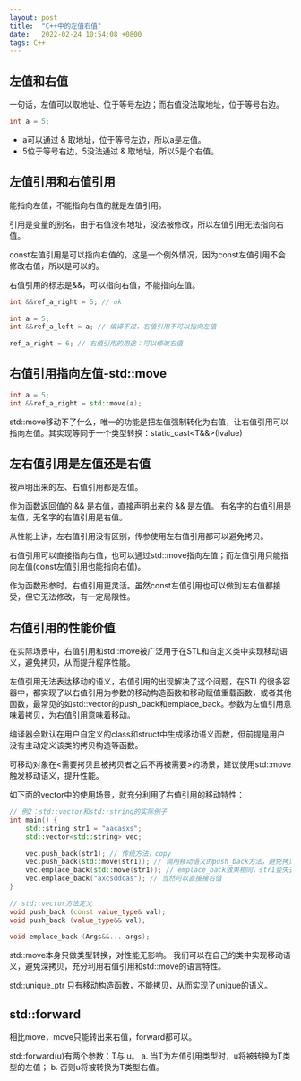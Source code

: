 ```yaml
---
layout: post
title:  "C++中的左值右值"
date:   2022-02-24 10:54:08 +0800
tags: C++
---
```


## 左值和右值
一句话，左值可以取地址、位于等号左边；而右值没法取地址，位于等号右边。
```c++
int a = 5;
```
- a可以通过 & 取地址，位于等号左边，所以a是左值。
- 5位于等号右边，5没法通过 & 取地址，所以5是个右值。


## 左值引用和右值引用

能指向左值，不能指向右值的就是左值引用。

引用是变量的别名，由于右值没有地址，没法被修改，所以左值引用无法指向右值。

const左值引用是可以指向右值的，这是一个例外情况，因为const左值引用不会修改右值，所以是可以的。

右值引用的标志是&&，可以指向右值，不能指向左值。

```c++
int &&ref_a_right = 5; // ok
 
int a = 5;
int &&ref_a_left = a; // 编译不过，右值引用不可以指向左值
 
ref_a_right = 6; // 右值引用的用途：可以修改右值
```

## 右值引用指向左值-std::move


```c++
int a = 5;
int &&ref_a_right = std::move(a);
```
std::move移动不了什么，唯一的功能是把左值强制转化为右值，让右值引用可以指向左值。其实现等同于一个类型转换：static_cast<T&&>(lvalue)

## 左右值引用是左值还是右值
被声明出来的左、右值引用都是左值。

作为函数返回值的 && 是右值，直接声明出来的 && 是左值。
有名字的右值引用是左值，无名字的右值引用是右值。

从性能上讲，左右值引用没有区别，传参使用左右值引用都可以避免拷贝。

右值引用可以直接指向右值，也可以通过std::move指向左值；而左值引用只能指向左值(const左值引用也能指向右值)。

作为函数形参时，右值引用更灵活。虽然const左值引用也可以做到左右值都接受，但它无法修改，有一定局限性。

## 右值引用的性能价值

在实际场景中，右值引用和std::move被广泛用于在STL和自定义类中实现移动语义，避免拷贝，从而提升程序性能。

左值引用无法表达移动的语义，右值引用的出现解决了这个问题，在STL的很多容器中，都实现了以右值引用为参数的移动构造函数和移动赋值重载函数，或者其他函数，最常见的如std::vector的push_back和emplace_back。参数为左值引用意味着拷贝，为右值引用意味着移动。

编译器会默认在用户自定义的class和struct中生成移动语义函数，但前提是用户没有主动定义该类的拷贝构造等函数。

可移动对象在<需要拷贝且被拷贝者之后不再被需要>的场景，建议使用std::move触发移动语义，提升性能。

如下面的vector中的使用场景，就充分利用了右值引用的移动特性：
```c++
// 例2：std::vector和std::string的实际例子
int main() {
    std::string str1 = "aacasxs";
    std::vector<std::string> vec;
     
    vec.push_back(str1); // 传统方法，copy
    vec.push_back(std::move(str1)); // 调用移动语义的push_back方法，避免拷贝，str1会失去原有值，变成空字符串
    vec.emplace_back(std::move(str1)); // emplace_back效果相同，str1会失去原有值
    vec.emplace_back("axcsddcas"); // 当然可以直接接右值
}
 
// std::vector方法定义
void push_back (const value_type& val);
void push_back (value_type&& val);
 
void emplace_back (Args&&... args);
```

std::move本身只做类型转换，对性能无影响。 我们可以在自己的类中实现移动语义，避免深拷贝，充分利用右值引用和std::move的语言特性。

std::unique_ptr 只有移动构造函数，不能拷贝，从而实现了unique的语义。

## std::forward

相比move，move只能转出来右值，forward都可以。

std::forward<T>(u)有两个参数：T与 u。 a. 当T为左值引用类型时，u将被转换为T类型的左值； b. 否则u将被转换为T类型右值。





